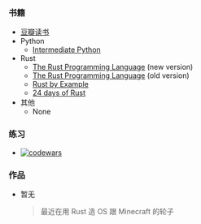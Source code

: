 ### 书籍

* [豆瓣读书](#!show/2015-07-21-books)
* Python
  - [Intermediate Python](https://github.com/yasoob/intermediatePython)
* Rust
  - [The Rust Programming Language](https://rust-lang.github.io/book/) (new version)
  - [The Rust Programming Language](https://doc.rust-lang.org/book/README.html) (old version)
  - [Rust by Example](http://rustbyexample.com/index.html)
  - [24 days of Rust](http://zsiciarz.github.io/24daysofrust/index.html)
* 其他
  - None

### 练习

* [![codewars](https://www.codewars.com/users/lightning1141/badges/small)](https://www.codewars.com/users/lightning1141/)

### 作品

* 暂无
  > 最近在用 Rust 造 OS 跟 Minecraft 的轮子
